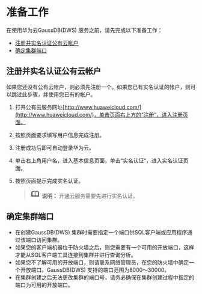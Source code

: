 # 准备工作<a name="ZH-CN_TOPIC_0000001455716589"></a>

在使用华为云GaussDB\(DWS\) 服务之前，请先完成以下准备工作：

-   [注册并实名认证公有云帐户](#section1045610251752)
-   [确定集群端口](#section788591414617)

## 注册并实名认证公有云帐户<a name="section1045610251752"></a>

如果您还没有公有云帐户，则必须先注册一个。如果您已有实名认证的帐户，则可以跳过此步骤，并使用您已有的帐户。

1.  打开公有云服务网址[http://www.huaweicloud.com/](http://www.huaweicloud.com/)，单击页面右上方的“注册“，进入注册页面。
2.  按照页面要求填写用户信息完成注册。
3.  注册成功后即可自动登录华为云。
4.  单击右上角用户名，进入基本信息页面，单击“实名认证“，进入实名认证页面。
5.  按照页面提示完成实名认证。

    >![](public_sys-resources/icon-note.gif) **说明：** 
    >开通云服务需要先进行实名认证。


## 确定集群端口<a name="section788591414617"></a>

-   在创建GaussDB\(DWS\) 集群时需要指定一个端口供SQL客户端或应用程序通过该端口访问集群。
-   如果您的客户端机器位于防火墙之后，则您需要有一个可用的开放端口，这样才能从SQL客户端工具连接到集群并进行查询分析。
-   如果您不了解可用的开放端口，则请联系网络管理员，在您的防火墙中确定一个开放端口。GaussDB\(DWS\) 支持的端口范围为8000～30000。
-   在集群创建之后无法更改集群的端口号，请务必确保在集群创建过程中指定的端口为可用的开放端口。

